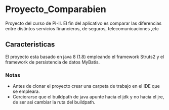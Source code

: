 # Proyecto_Comparabien
Proyecto del curso de PI-II. El fin del aplicativo es comparar las diferencias entre distintos servicios financieros, de seguros, telecomunicaciones ,etc

## Caracteristicas
El proyecto esta basado en java 8 (1.8) empleando el framework Struts2 y el framework de persistencia de datos MyBatis.

### Notas
+ Antes de clonar el proyecto crear una carpeta de trabajo en el IDE que se empleara.
+ Cerciorarse que el buildpath de java apunte hacia el jdk y no hacia el jre, de ser asi cambiar
la ruta del buildpath.

